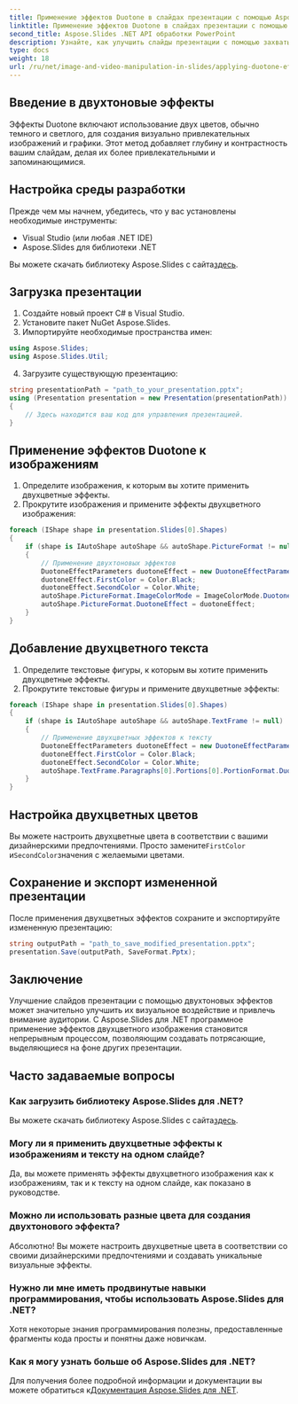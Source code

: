 ```yaml
---
title: Применение эффектов Duotone в слайдах презентации с помощью Aspose.Slides
linktitle: Применение эффектов Duotone в слайдах презентации с помощью Aspose.Slides
second_title: Aspose.Slides .NET API обработки PowerPoint
description: Узнайте, как улучшить слайды презентации с помощью захватывающих двухтоновых эффектов с помощью Aspose.Slides для .NET. Следуйте нашему пошаговому руководству с полным исходным кодом, чтобы создавать визуально яркие слайды, которые привлекут вашу аудиторию. Настраивайте двухцветные цвета, применяйте эффекты к изображениям и тексту и легко сохраняйте измененную презентацию.
type: docs
weight: 18
url: /ru/net/image-and-video-manipulation-in-slides/applying-duotone-effects/
---
```


## Введение в двухтоновые эффекты

Эффекты Duotone включают использование двух цветов, обычно темного и светлого, для создания визуально привлекательных изображений и графики. Этот метод добавляет глубину и контрастность вашим слайдам, делая их более привлекательными и запоминающимися.

## Настройка среды разработки

Прежде чем мы начнем, убедитесь, что у вас установлены необходимые инструменты:

- Visual Studio (или любая .NET IDE)
- Aspose.Slides для библиотеки .NET

 Вы можете скачать библиотеку Aspose.Slides с сайта[здесь](https://releases.aspose.com/slides/net/).

## Загрузка презентации

1. Создайте новый проект C# в Visual Studio.
2. Установите пакет NuGet Aspose.Slides.
3. Импортируйте необходимые пространства имен:

```csharp
using Aspose.Slides;
using Aspose.Slides.Util;
```

4. Загрузите существующую презентацию:

```csharp
string presentationPath = "path_to_your_presentation.pptx";
using (Presentation presentation = new Presentation(presentationPath))
{
    // Здесь находится ваш код для управления презентацией.
}
```

## Применение эффектов Duotone к изображениям

1. Определите изображения, к которым вы хотите применить двухцветные эффекты.
2. Прокрутите изображения и примените эффекты двухцветного изображения:

```csharp
foreach (IShape shape in presentation.Slides[0].Shapes)
{
    if (shape is IAutoShape autoShape && autoShape.PictureFormat != null)
    {
        // Применение двухтоновых эффектов
        DuotoneEffectParameters duotoneEffect = new DuotoneEffectParameters();
        duotoneEffect.FirstColor = Color.Black;
        duotoneEffect.SecondColor = Color.White;
        autoShape.PictureFormat.ImageColorMode = ImageColorMode.Duotone;
        autoShape.PictureFormat.DuotoneEffect = duotoneEffect;
    }
}
```

## Добавление двухцветного текста

1. Определите текстовые фигуры, к которым вы хотите применить двухцветные эффекты.
2. Прокрутите текстовые фигуры и примените двухцветные эффекты:

```csharp
foreach (IShape shape in presentation.Slides[0].Shapes)
{
    if (shape is IAutoShape autoShape && autoShape.TextFrame != null)
    {
        // Применение двухцветных эффектов к тексту
        DuotoneEffectParameters duotoneEffect = new DuotoneEffectParameters();
        duotoneEffect.FirstColor = Color.Black;
        duotoneEffect.SecondColor = Color.White;
        autoShape.TextFrame.Paragraphs[0].Portions[0].PortionFormat.DuotoneEffect = duotoneEffect;
    }
}
```

## Настройка двухцветных цветов

 Вы можете настроить двухцветные цвета в соответствии с вашими дизайнерскими предпочтениями. Просто замените`FirstColor` и`SecondColor`значения с желаемыми цветами.

## Сохранение и экспорт измененной презентации

После применения двухцветных эффектов сохраните и экспортируйте измененную презентацию:

```csharp
string outputPath = "path_to_save_modified_presentation.pptx";
presentation.Save(outputPath, SaveFormat.Pptx);
```

## Заключение

Улучшение слайдов презентации с помощью двухтоновых эффектов может значительно улучшить их визуальное воздействие и привлечь внимание аудитории. С Aspose.Slides для .NET программное применение эффектов двухцветного изображения становится непрерывным процессом, позволяющим создавать потрясающие, выделяющиеся на фоне других презентации.

## Часто задаваемые вопросы

### Как загрузить библиотеку Aspose.Slides для .NET?

 Вы можете скачать библиотеку Aspose.Slides с сайта[здесь](https://releases.aspose.com/slides/net/).

### Могу ли я применить двухцветные эффекты к изображениям и тексту на одном слайде?

Да, вы можете применять эффекты двухцветного изображения как к изображениям, так и к тексту на одном слайде, как показано в руководстве.

### Можно ли использовать разные цвета для создания двухтонового эффекта?

Абсолютно! Вы можете настроить двухцветные цвета в соответствии со своими дизайнерскими предпочтениями и создавать уникальные визуальные эффекты.

### Нужно ли мне иметь продвинутые навыки программирования, чтобы использовать Aspose.Slides для .NET?

Хотя некоторые знания программирования полезны, предоставленные фрагменты кода просты и понятны даже новичкам.

### Как я могу узнать больше об Aspose.Slides для .NET?

 Для получения более подробной информации и документации вы можете обратиться к[Документация Aspose.Slides для .NET](https://reference.aspose.com/slides/net/).